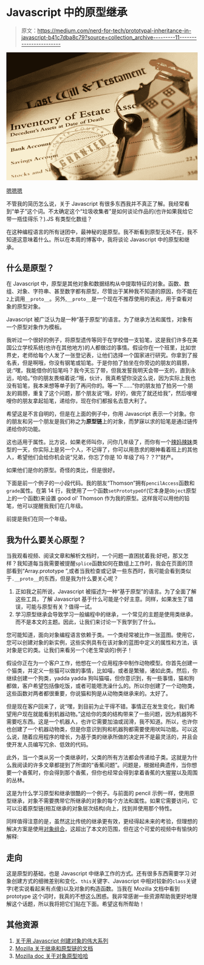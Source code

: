 # Javascript 中的原型继承

> 原文：<https://medium.com/nerd-for-tech/prototypal-inheritance-in-javascript-b41c7dba8c79?source=collection_archive---------11----------------------->

![](img/3eaddd7ac5e86471dffa6d2ce0bb6cb1.png)

[嗯嗯嗯](https://dr5dymrsxhdzh.cloudfront.net/blog/images/a038679a4/2018/04/rsz_istock-181899228.jpg)

不管我的简历怎么说，关于 Javascript 有很多东西我并不真正了解。我经常看到“单子”这个词。不太确定这个“垃圾收集者”是如何谈论作品的(也许如果我给它带一瓶佳得乐？).JS 有类型化数组？

在这种编程语言的所有谜团中，最神秘的是原型。我不断看到原型无处不在，我不知道这意味着什么。所以在本周的博客中，我将谈论 Javascript 中的原型和继承。

## 什么是原型？

在 Javascript 中，原型是其他对象和数据结构从中提取特征的对象。函数、数组、对象、字符串、甚至数字都有原型，尽管出于某种我不知道的原因，你不能在`2`上调用`__proto__`。另外,`__proto__`是一个现在不推荐使用的表达，用于查看对象的原型对象。

Javascript 被广泛认为是一种“基于原型”的语言。为了继承方法和属性，对象有一个原型对象作为模板。

我听过一个很好的例子，将原型遗传等同于在学校借一支铅笔，这是我们许多在美国公立学校系统(也许在其他地方)的人都做过的事情。假设你在一个班里，比如世界史，老师给每个人发了一张登记表，让他们选择一个国家进行研究。你拿到了报名表，但是啊哦，你没有钢笔或铅笔。于是你拍了拍坐在你旁边的朋友的肩膀，说:“嘿，我能借你的铅笔吗？我今天忘了带，但我发誓我明天会带一支的，直到永远，哈哈。”你的朋友畏缩着说:“哦，伙计，我真希望你没这么说，因为实际上我也没有铅笔，我本来想等单子到了再问你的。等一下……”你的朋友拍了拍另一个朋友的肩膀，重复了这个问题，那个朋友说“哦，好的，做完了就还给我”，然后嗖嗖嗖你的朋友拿起铅笔，递给你，现在你们都报名去意大利了。

希望这是不言自明的，但是在上面的例子中，你用 Javascript 表示一个对象。你的朋友和另一个朋友是我们称之为**原型链**上的对象，而梦寐以求的铅笔是通过链传递给你的功能。

这也适用于属性。比方说，如果老师叫你，问你几年级了，而你有一个[辣妈辣妹](https://en.wikipedia.org/wiki/Freaky_Friday_(2003_film))类型的一天，你实际上是另一个人，不记得了，你可以用恳求的眼神看着班上的其他人，希望他们会给你机会说“兄弟，你忘了你是 10 年级了吗？？?"财产。

如果他们是你的原型。奇怪的类比，但是很好。

下面是前一个例子的一小段代码。我的朋友“Thomson”拥有`pencilAccess`函数和`grade`属性。在第 14 行，我使用了一个函数`setPrototypeOf`(它本身是`Object`原型上的一个函数)来设置 good ol' Thomson 作为我的原型。这样我可以用他的铅笔，他可以提醒我我们在几年级。

前提是我们在同一个年级。

## 我为什么要关心原型？

当我观看视频、阅读文章和解析文档时，一个问题一直困扰着我:好吧，那又怎样？我知道每当我需要被提醒`splice`函数如何在数组上工作时，我会在页面的顶部看到“Array.prototype ”,或者当我检查或记录一些东西时，我可能会看到类似于`.__proto__`的东西，但是我为什么要关心呢？

1.  正如我之前所说，Javascript 被描述为一种“基于原型”的语言。为了全面了解这些工具，了解 Javascript 基于什么可能是个好主意。同样，如果发生了错误，可能与原型有关？值得一试。
2.  学习原型继承会导致学习一般编程中的继承，一个常见的主题是使用类继承，而不是本文的主题。因此，让我们来讨论一下我学到了什么。

您可能知道，面向对象编程语言依赖于类。一个类经常被比作一张蓝图。使用它，您可以创建对象的新实例，这些实例具有在该对象的蓝图中定义的属性和方法，该对象是它的类。让我们来看另一个(老生常谈的)例子！

假设你正在为一个客户工作，他想在一个应用程序中制作动物模型。你首先创建一个猫类，并定义一些猫可以做的事情，比如喵，或者是繁殖，诸如此类。然后，你继续创建一个狗类，yadda yadda 狗叫猫喵，但你意识到，有一些事情，猫和狗都做，客户希望包括像吃饭，或者可能嗯洗澡什么的。所以你创建了一个动物类，这些函数对两者都很重要，你说猫和狗是从动物类继承来的。太好了。

但是现在客户回来了，说“嘿，到目前为止干得不错。事情正在发生变化，我们希望用户现在就能看到机器动物。”这给你的类的结构带来了一些问题，因为机器狗不需要吃东西。这是一个机器人，也许它需要加油或润滑，我不知道。所以，也许你也创建了一个机器动物类，但是你意识到狗和机器狗都需要使用吠叫功能。可以这么说，随着应用程序的增长，为基于类的继承所做的决定并不是最灵活的，并且会使开发人员编写冗余、低效的代码。

此外，当一个类从另一个类继承时，父类的所有方法都会传递给子类。这就是为什么我阅读的许多文章都提到了所谓的“香蕉问题”。问题是，根据经典遗传，当你想要一个香蕉时，你会得到那个香蕉，但你也经常会得到拿着香蕉的大猩猩以及周围的丛林。

这是为什么学习原型和继承很酷的一个例子。与前面的 pencil 示例一样，使用原型继承，对象不需要携带它所继承的对象的每个方法和属性。如果它需要访问，它可以沿着原型链(相互继承的对象层次结构)向上，找到并使用那个特性。

同样值得注意的是，虽然这比传统的继承更有效，更经得起未来的考验，但理想的解决方案是使用[对象组合](https://en.wikipedia.org/wiki/Composition_over_inheritance)，这超出了本文的范围，但在这个可爱的视频中有愉快的解释:

## 走向

这是原型的基础，也是 Javascript 中继承工作的方式。还有很多东西需要学习:对象创建方式的细微差别和变化、`this`关键字、Javascript 中相对较新的`class`关键字(老实说看起来有点傻)以及对象的构造函数。当我在 Mozilla 文档中看到 prototype 这个词时，我真的不想这么困惑。我非常感谢一些资源帮助我更好地理解这个话题，所以我将把它们贴在下面。希望这有所帮助！

## 其他资源

1.  [关于用 Javascript 创建对象的伟大系列](https://www.youtube.com/watch?v=GhbhD1HR5vk&list=PL0zVEGEvSaeHBZFy6Q8731rcwk0Gtuxub)
2.  [Mozilla 关于继承和原型链的文档](https://developer.mozilla.org/en-US/docs/Web/JavaScript/Inheritance_and_the_prototype_chain)
3.  [Mozilla doc 关于对象原型哈哈](https://developer.mozilla.org/en-US/docs/Learn/JavaScript/Objects/Object_prototypes)